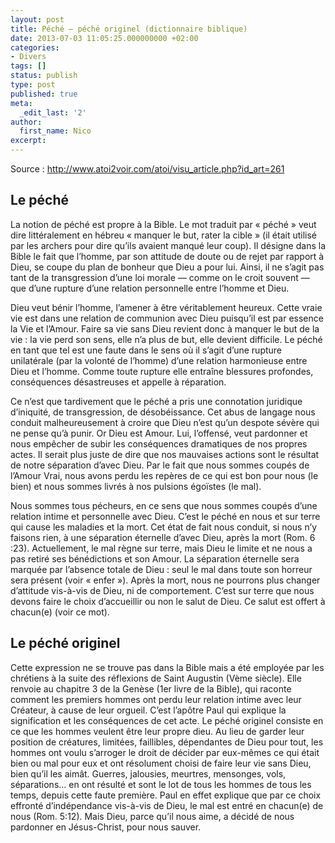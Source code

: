 ```yaml
---
layout: post
title: Péché – péché originel (dictionnaire biblique)
date: 2013-07-03 11:05:25.000000000 +02:00
categories:
- Divers
tags: []
status: publish
type: post
published: true
meta:
  _edit_last: '2'
author:
  first_name: Nico
excerpt:
---
```

<p>Source : <a href="http://www.atoi2voir.com/atoi/visu_article.php?id_art=261">http://www.atoi2voir.com/atoi/visu_article.php?id_art=261</a></p>
<h2>Le péché</h2>
<p>La notion de péché est propre à la Bible. Le mot traduit par « péché » veut dire littéralement en hébreu « manquer le but, rater la cible » (il était utilisé par les archers pour dire qu’ils avaient manqué leur coup). Il désigne dans la Bible le fait que l’homme, par son attitude de doute ou de rejet par rapport à Dieu, se coupe du plan de bonheur que Dieu a pour lui. Ainsi, il ne s’agit pas tant de la transgression d’une loi morale — comme on le croit souvent — que d’une rupture d’une relation personnelle entre l’homme et Dieu.</p>
<p>Dieu veut bénir l’homme, l’amener à être véritablement heureux. Cette vraie vie est dans une relation de communion avec Dieu puisqu’il est par essence la Vie et l’Amour. Faire sa vie sans Dieu revient donc à manquer le but de la vie : la vie perd son sens, elle n’a plus de but, elle devient difficile. Le péché en tant que tel est une faute dans le sens où il s’agit d’une rupture unilatérale (par la volonté de l’homme) d’une relation harmonieuse entre Dieu et l’homme. Comme toute rupture elle entraîne blessures profondes, conséquences désastreuses et appelle à réparation.</p>
<p>Ce n’est que tardivement que le péché a pris une connotation juridique d’iniquité, de transgression, de désobéissance. Cet abus de langage nous conduit malheureusement à croire que Dieu n’est qu’un despote sévère qui ne pense qu’à punir. Or Dieu est Amour. Lui, l’offensé, veut pardonner et nous empêcher de subir les conséquences dramatiques de nos propres actes. Il serait plus juste de dire que nos mauvaises actions sont le résultat de notre séparation d’avec Dieu. Par le fait que nous sommes coupés de l’Amour Vrai, nous avons perdu les repères de ce qui est bon pour nous (le bien) et nous sommes livrés à nos pulsions égoïstes (le mal).</p>
<p>Nous sommes tous pécheurs, en ce sens que nous sommes coupés d’une relation intime et personnelle avec Dieu. C’est le péché en nous et sur terre qui cause les maladies et la mort. Cet état de fait nous conduit, si nous n’y faisons rien, à une séparation éternelle d’avec Dieu, après la mort (Rom. 6 :23). Actuellement, le mal règne sur terre, mais Dieu le limite et ne nous a pas retiré ses bénédictions et son Amour. La séparation éternelle sera marquée par l’absence totale de Dieu : seul le mal dans toute son horreur sera présent (voir « enfer »). Après la mort, nous ne pourrons plus changer d’attitude vis-à-vis de Dieu, ni de comportement. C’est sur terre que nous devons faire le choix d’accueillir ou non le salut de Dieu. Ce salut est offert à chacun(e) (voir ce mot).</p>
<h2>Le péché originel</h2>
<p>Cette expression ne se trouve pas dans la Bible mais a été employée par les chrétiens à la suite des réflexions de Saint Augustin (Vème siècle). Elle renvoie au chapitre 3 de la Genèse (1er livre de la Bible), qui raconte comment les premiers hommes ont perdu leur relation intime avec leur Créateur, à cause de leur orgueil. C’est l’apôtre Paul qui explique la signification et les conséquences de cet acte. Le péché originel consiste en ce que les hommes veulent être leur propre dieu. Au lieu de garder leur position de créatures, limitées, faillibles, dépendantes de Dieu pour tout, les hommes ont voulu s’arroger le droit de décider par eux-mêmes ce qui était bien ou mal pour eux et ont résolument choisi de faire leur vie sans Dieu, bien qu’il les aimât. Guerres, jalousies, meurtres, mensonges, vols, séparations... en ont résulté et sont le lot de tous les hommes de tous les temps, depuis cette faute première. Paul en effet explique que par ce choix effronté d’indépendance vis-à-vis de Dieu, le mal est entré en chacun(e) de nous (Rom. 5:12). Mais Dieu, parce qu’il nous aime, a décidé de nous pardonner en Jésus-Christ, pour nous sauver.</p>
